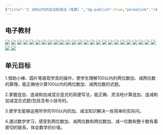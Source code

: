 ```yaml
---
{"title":"2 100以内的加法和减法（笔算）","dg-publish":true,"permalink":"/4 单元教学/2A 二上/2 100 以内的加法和减法（笔算）/","dgPassFrontmatter":true,"noteIcon":""}
---
```




## 电子教材

<p class="grid-4">
	<img loading="lazy" decoding="async" src="https://book.pep.com.cn/1221001201131/files/mobile/17.jpg">
	<img loading="lazy" decoding="async" src="https://book.pep.com.cn/1221001201131/files/mobile/18.jpg">
	<img loading="lazy" decoding="async" src="https://book.pep.com.cn/1221001201131/files/mobile/19.jpg">
	<img loading="lazy" decoding="async" src="https://book.pep.com.cn/1221001201131/files/mobile/20.jpg">
	<img loading="lazy" decoding="async" src="https://book.pep.com.cn/1221001201131/files/mobile/21.jpg">
	<img loading="lazy" decoding="async" src="https://book.pep.com.cn/1221001201131/files/mobile/22.jpg">
	<img loading="lazy" decoding="async" src="https://book.pep.com.cn/1221001201131/files/mobile/23.jpg">
	<img loading="lazy" decoding="async" src="https://book.pep.com.cn/1221001201131/files/mobile/24.jpg">
	<img loading="lazy" decoding="async" src="https://book.pep.com.cn/1221001201131/files/mobile/25.jpg">
	<img loading="lazy" decoding="async" src="https://book.pep.com.cn/1221001201131/files/mobile/26.jpg">
	<img loading="lazy" decoding="async" src="https://book.pep.com.cn/1221001201131/files/mobile/27.jpg">
	<img loading="lazy" decoding="async" src="https://book.pep.com.cn/1221001201131/files/mobile/28.jpg">
	<img loading="lazy" decoding="async" src="https://book.pep.com.cn/1221001201131/files/mobile/29.jpg">
	<img loading="lazy" decoding="async" src="https://book.pep.com.cn/1221001201131/files/mobile/30.jpg">
	<img loading="lazy" decoding="async" src="https://book.pep.com.cn/1221001201131/files/mobile/31.jpg">
	<img loading="lazy" decoding="async" src="https://book.pep.com.cn/1221001201131/files/mobile/32.jpg">
	<img loading="lazy" decoding="async" src="https://book.pep.com.cn/1221001201131/files/mobile/33.jpg">
	<img loading="lazy" decoding="async" src="https://book.pep.com.cn/1221001201131/files/mobile/34.jpg">
	<img loading="lazy" decoding="async" src="https://book.pep.com.cn/1221001201131/files/mobile/35.jpg">
	<img loading="lazy" decoding="async" src="https://book.pep.com.cn/1221001201131/files/mobile/36.jpg">
	<img loading="lazy" decoding="async" src="https://book.pep.com.cn/1221001201131/files/mobile/37.jpg">
	<img loading="lazy" decoding="async" src="https://book.pep.com.cn/1221001201131/files/mobile/38.jpg">
	<img loading="lazy" decoding="async" src="https://book.pep.com.cn/1221001201131/files/mobile/39.jpg">
	<img loading="lazy" decoding="async" src="https://book.pep.com.cn/1221001201131/files/mobile/40.jpg">
	<img loading="lazy" decoding="async" src="https://book.pep.com.cn/1221001201131/files/mobile/41.jpg">
	<img loading="lazy" decoding="async" src="https://book.pep.com.cn/1221001201131/files/mobile/42.jpg">
	<img loading="lazy" decoding="async" src="https://book.pep.com.cn/1221001201131/files/mobile/43.jpg">
</p>


## 单元目标

1.借助小棒、圆片等直观学具的操作，使学生理解100以内的两位数加、减两位数的算理，能正确地计算100以内的两位数加、减两位数的式题。

2.掌握连加、连减和加减混合竖式的简便写法，能正确、灵活地计算连加、连减和加减混合式题(包括含有小括号的。

3.使学生能够运用所学的100以内的加、减法知识解决一些简单的实际问。

4.通过数学学习，感受到两位数加、减两位数和两位数加、减一位数和整十数有着密切的联系，体会数学的价值。
